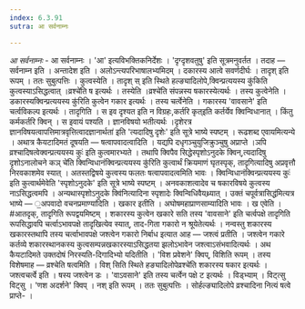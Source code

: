 ```yaml
---
index: 6.3.91
sutra: आ सर्वनाम्नः

---
```

_आ सर्वनाम्नः_ - आ सर्वनाम्नः । 'आ' इत्यविभक्तिकनिर्देशः । 'दृग्दृशवतुषु' इति सूत्रमनुवर्तत । तदाह — सर्वनाम्न इति । अन्तादेश इति । अलोऽन्त्यपरिभाषालभ्यमिदम् । दकारस्य आत्वे सवर्णदीर्घः । तादृश् इति रूपम् । ततः सुबुत्पत्तिः । कुत्वस्येति । तादृश् स् इति स्थिते हल्ङ्यादिलोपे,क्विन्प्रत्ययस्य कु॑किति कुत्वस्याऽसिद्धत्वात् ।व्रश्चे॑ति ष इत्यर्थः । तस्येति ।व्रश्चे॑ति संपन्नस्य षकारस्येत्यर्थः । तस्य कुत्वेनेति । डकारस्यक्विन्प्रत्ययस्य कु॑रिति कुत्वेन गकार इत्यर्थः । तस्य चर्त्वेनेति । गकारस्य 'वावसाने' इति चर्त्वविकल्प इत्यर्थः । तादृगिति । स इव दृश्यत इति न विग्रहः,कर्तरि कृत्इति कर्तर्येव क्विन्विधानात् । किंतु कर्मकर्तरि क्विन् । स इवायं पश्यति । ज्ञानविषयो भतीत्यर्थः ।दृशेरत्र ज्ञानविषयत्वापत्तिमात्रवृत्तित्वादज्ञानार्थता॑ इति 'त्यदादिषु दृशेः' इति सूत्रे भाष्ये स्पष्टम्  । रूढशब्द एवायमित्यन्ये । अथात्र कैयटादिमतं दूषयति — षत्वापवादत्वादिति । यद्यपि दधृगञ्चुयुजिक्रुञ्चुषु अप्राप्ते ।ञपि व्रश्चादिषत्वेक्वन्प्रत्ययस्य कुः॑ इति कुत्वमारभ्यते । तथापि क्विपैव सिद्धेस्पृशोऽनुदके क्विन्,त्यदादिषु दृशोऽनालोचने कञ् चे॑ति क्विन्विधानंक्विन्प्रत्ययस्य कु॑रिति कुत्वार्थं क्रियमाणं घृतस्पृक्, तादृगित्यादिषु अप्रवृत्तौ निरवकाशमेव स्यात् । अतस्तद्विषये कुत्वस्य फलतः षत्वापवादत्वमिति भावः । क्विन्विधानंक्विन्प्रत्ययस्य कुः॑ इति कुत्वार्थमेवेति 'स्पृशोऽनुदके' इति सूत्रे भाष्ये स्पष्टम् । अनवकाशत्वादेव च षकारविषये कुत्वस्य नाऽसिद्धत्वमपि । अन्यथास्पृशोऽनुदके क्वि॑नित्यादिना स्पृशादेः क्विन्विधिवैयथ्र्यात् । उक्तं चपूर्वत्रासिद्ध॑मित्यत्र भाष्ये — ॒अपवादो वचनप्रमाण्या॑दिति । खकार इतीति । अघोषमहाप्राणसाम्यादिति भावः । ख एवेति । #आतदृक्, तादृगिति रूपद्वयमिष्टम् । शकारस्य कुत्वेन खकारे सति तस्य 'वावसाने' इति चर्त्वपक्षे तादृगिति रूपसिद्धावपि चर्त्वाऽभावपक्षे तादृखित्येव स्यात्, ताद-गिता गकारो न श्रूयेतेत्यर्थः । नन्वस्तु शकारस्य खकारस्तथापि तस्य चर्त्वाभावपक्षे जश्त्वेन गकारो निर्बाध इत्यात आह — जश्त्वं प्रतीति । जश्त्वेन गकारे कर्तव्ये शकारस्थानकस्य कुत्वसम्पन्नखकारस्याऽसिद्धतया झलोऽभावेन जश्त्वाऽसंभवादित्यर्थः । अथ कैयटादिमते उक्तदोषं निरस्यति-दिगादिभ्यो यदितीति । 'विश प्रवेशने' क्विप्, विशिति रूपम् । तस्य विशेषमाह — व्रश्चेति षत्वमिति । विश् सिति स्थिते हङ्यादिलोपेव्रश्चे॑ति शकारस्य षकार इत्यर्थः । जश्त्वचर्त्वे इति । षस्य जश्त्वेन डः । 'वाऽवसाने' इति तस्य चर्त्वेन पक्षे ट इत्यर्थः । विड्भ्याम् । विट्त्सु विट्सु । 'णश अदर्शने' क्विप् । नश् इति रूपम् । ततः सुबुत्पत्तिः । सोर्हल्ङ्यादिलोपे व्रश्चादिना नित्यं षत्वे प्राप्ते- ।
